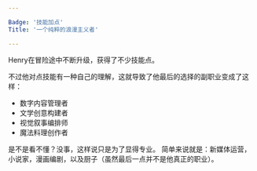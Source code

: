 ```yaml
---

Badge: '技能加点'
Title: '一个纯粹的浪漫主义者'

---
```


Henry在冒险途中不断升级，获得了不少技能点。

不过他对点技能有一种自己的理解，这就导致了他最后的选择的副职业变成了这样：

* 数字内容管理者
* 文学创意构建者
* 视觉叙事编排师
* 魔法料理创作者

是不是看不懂？没事，这样说只是为了显得专业。
简单来说就是：新媒体运营，小说家，漫画编剧，以及厨子（虽然最后一点并不是他真正的职业）。
